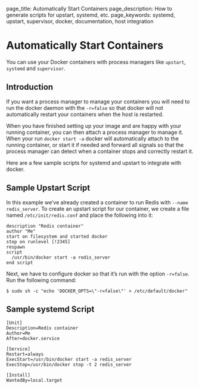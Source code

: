 page_title: Automatically Start Containers
page_description: How to generate scripts for upstart, systemd, etc.
page_keywords: systemd, upstart, supervisor, docker, documentation, host integration

# Automatically Start Containers

You can use your Docker containers with process managers like
`upstart`, `systemd` and
`supervisor`.

## Introduction

If you want a process manager to manage your containers you will need to
run the docker daemon with the `-r=false` so that
docker will not automatically restart your containers when the host is
restarted.

When you have finished setting up your image and are happy with your
running container, you can then attach a process manager to manage it.
When your run `docker start -a` docker will
automatically attach to the running container, or start it if needed and
forward all signals so that the process manager can detect when a
container stops and correctly restart it.

Here are a few sample scripts for systemd and upstart to integrate with
docker.

## Sample Upstart Script

In this example we’ve already created a container to run Redis with
`--name redis_server`. To create an upstart script
for our container, we create a file named
`/etc/init/redis.conf` and place the following into
it:

    description "Redis container"
    author "Me"
    start on filesystem and started docker
    stop on runlevel [!2345]
    respawn
    script
      /usr/bin/docker start -a redis_server
    end script

Next, we have to configure docker so that it’s run with the option
`-r=false`. Run the following command:

    $ sudo sh -c "echo 'DOCKER_OPTS=\"-r=false\"' > /etc/default/docker"

## Sample systemd Script

    [Unit]
    Description=Redis container
    Author=Me
    After=docker.service

    [Service]
    Restart=always
    ExecStart=/usr/bin/docker start -a redis_server
    ExecStop=/usr/bin/docker stop -t 2 redis_server

    [Install]
    WantedBy=local.target
